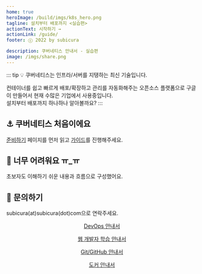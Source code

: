 ```yaml
---
home: true
heroImage: /build/imgs/k8s_hero.png
tagline: 설치부터 배포까지 <실습편>
actionText: 시작하기 →
actionLink: /guide/
footer: ⓒ 2022 by subicura

description: 쿠버네티스 안내서 - 실습편
image: /imgs/share.png
---
```


::: tip 💡 쿠버네티스는 인프라/서버를 지탱하는 최신 기술입니다.

컨테이너를 쉽고 빠르게 배포/확장하고 관리를 자동화해주는 오픈소스 플랫폼으로 구글이 만들어서 현재 수많은 기업에서 사용중입니다.<br />
설치부터 배포까지 하나하나 알아볼까요?
:::

<div class="features">
  <div class="feature">
    <h2>⚓️ 쿠버네티스 처음이에요</h2>
    <p><a href="/k8s/prepare">준비하기</a> 페이지를 먼저 읽고 <a href="/k8s/guide">가이드</a>를 진행해주세요.</p>
  </div>
  <div class="feature">
    <h2>🤷 너무 어려워요 ㅠ_ㅠ</h2>
    <p>초보자도 이해하기 쉬운 내용과 흐름으로 구성했어요.</p>
  </div>
  <div class="feature">
    <h2>💌 문의하기</h2>
    <p>subicura(at)subicura(dot)com으로 연락주세요.</p>
  </div>
</div>

<div class="features features-4" style="align-items: center">
  <div class="feature" style="text-align: center">
    <a href="https://subicura.com/devops?utm_source=subicura.com&utm_medium=referral&utm_campaign=k8s">
      <custom-image src="/imgs/devops_hero.png" />
      <p style="margin-top: 0">DevOps 안내서</p>
    </a>
  </div>
  <div class="feature" style="text-align: center">
    <a href="https://subicura.com/2021/06/27/study-guide.html?utm_source=subicura.com&utm_medium=referral&utm_campaign=k8s">
      <custom-image src="/imgs/web_hero.png" />
      <p style="margin-top: 0">웹 개발자 학습 안내서</p>
    </a>
  </div>
  <div class="feature" style="text-align: center">
    <a href="https://subicura.com/git/?utm_source=subicura.com&utm_medium=referral&utm_campaign=k8s">
      <custom-image src="/imgs/git_hero.png" />
      <p style="margin-top: 0">Git/GitHub 안내서</p>
    </a>
  </div>
  <div class="feature" style="text-align: center">
    <a href="https://subicura.com/2017/01/19/docker-guide-for-beginners-1.html?utm_source=subicura.com&utm_medium=referral&utm_campaign=k8s">
      <custom-image src="/imgs/docker_hero.png" />
      <p style="margin-top: 0">도커 안내서</p>
    </a>
  </div>
</div>

